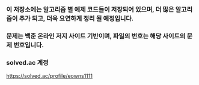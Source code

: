 ### 이 저장소에는 알고리즘 별 예제 코드들이 저장되어 있으며, 더 많은 알고리즘이 추가 되고, 더욱 요연하게 정리 될 예정입니다.

### 문제는 백준 온라인 저지 사이트 기반이며, 파일의 번호는 해당 사이트의 문제 번호입니다.

### solved.ac 계정
https://solved.ac/profile/eowns1111
